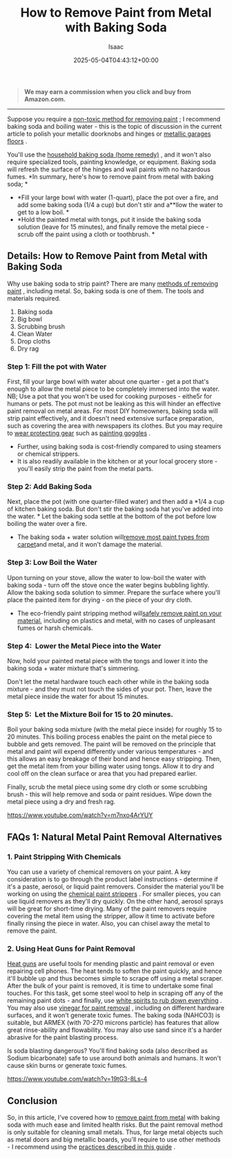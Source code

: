 ﻿---
author: Isaac
layout: post
title: How to Remove Paint from Metal with Baking Soda
date: '2025-05-04T04:43:12+00:00'
categories:
- DIY Paintings
tags: []
slug: /how-to-remove-paint-from-metal-with-baking-soda/
lastmod: 2025-05-07T12:21:27+03:00
---
> **We may earn a commission when you click and buy from Amazon.com.**
>

---
Suppose you require a
[non-toxic method for removing paint](https://pestpolicy.com/how-to-remove-paint-from-metal-door/)
; I recommend baking soda and boiling water - this is the topic of discussion in the current article to polish your metallic doorknobs and hinges or
[metallic garages floors](https://pestpolicy.com/best-paint-for-metal-garage-door/)
.

You'll use the
[household baking soda (home remedy)](https://www.onecrazyhouse.com/40-uses-for-baking-soda/)
, and it won't also require specialized tools, painting knowledge, or equipment. Baking soda will refresh the surface of the hinges and wall paints with no hazardous fumes.
*In summary, here's how to remove paint from metal with baking soda; *
- *Fill your large bowl with water (1-quart), place the pot over a fire, and add some baking soda (1/4 a cup) but don't stir and a**llow the water to get to a low boil. *
- *Hold the painted metal with tongs, put it inside the baking soda solution (leave for 15 minutes), and finally remove the metal piece - scrub off the paint using a cloth or toothbrush. *
## Details: How to Remove Paint from Metal with Baking Soda
Why use baking soda to strip paint? There are many
[methods of removing paint](https://pestpolicy.com/how-to-remove-paint-from-clothes/)
, including metal. So, baking soda is one of them. The tools and materials required.
1. Baking soda
2. Big bowl
3. Scrubbing brush
4. Clean Water
5. Drop cloths
6. Dry rag
### Step 1: Fill the pot with Water
First, fill your large bowl with water about one quarter - get a pot that's enough to allow the metal piece to be completely immersed into the water.
NB; Use a pot that you won't be used for cooking purposes - eithe5r for humans or pets. The pot must not be leaking as this will hinder an effective paint removal on metal areas.
For most DIY homeowners, baking soda will strip paint effectively, and it doesn't need extensive surface preparation, such as covering the area with newspapers its clothes. But you may require to
[wear protecting gear](https://www.osha.gov/personal-protective-equipment)
such as
[painting goggles](https://pestpolicy.com/best-safety-glasses-for-spray-painting/)
.
- Further, using baking soda is cost-friendly compared to using steamers or chemical strippers.
- It is also readily available in the kitchen or at your local grocery store - you'll easily strip the paint from the metal parts.
### Step 2: Add Baking Soda
Next, place the pot (with one quarter-filled water) and then add a
*1/4 a cup of kitchen baking soda. But don't stir the baking soda hat you've added into the water. *
Let the baking soda settle at the bottom of the pot before low boiling the water over a fire.
- The baking soda + water solution will[remove most paint types from carpet](https://pestpolicy.com/how-to-remove-dry-paint-from-carpet/)and metal, and it won't damage the material.
### Step 3: Low Boil the Water
Upon turning on your stove, allow the water to low-boil the water with baking soda - turn off the stove once the water begins bubbling lightly.
Allow the baking soda solution to simmer. Prepare the surface where you'll place the painted item for drying - on the piece of your dry cloth.
- The eco-friendly paint stripping method will[safely remove paint on your material](https://pestpolicy.com/how-to-remove-paint-from-plastic/), including on plastics and metal, with no cases of unpleasant fumes or harsh chemicals.
### Step 4:  Lower the Metal Piece into the Water
Now, hold your painted metal piece with the tongs and lower it into the baking soda + water mixture that's simmering.

Don't let the metal hardware touch each other while in the baking soda mixture - and they must not touch the sides of your pot. Then, leave the metal piece inside the water for about 15 minutes.
### Step 5:  Let the Mixture Boil for 15 to 20 minutes.
Boil your baking soda mixture (with the metal piece inside) for roughly 15 to 20 minutes. This boiling process enables the paint on the metal piece to bubble and gets removed.
The paint will be removed on the principle that metal and paint will expend differently under various temperatures - and this allows an easy breakage of their bond and hence easy stripping.
Then, get the metal item from your billing water using tongs. Allow it to dry and
cool off on the clean surface or area that you had prepared earlier.

Finally, scrub the metal piece using some dry cloth or some scrubbing brush - this will help remove and soda or paint residues. Wipe down the metal piece using a dry and fresh rag.

https://www.youtube.com/watch?v=m7nxo4ArYUY
## FAQs 1: Natural Metal Paint Removal Alternatives
### 1. Paint Stripping With Chemicals
You can use a variety of chemical removers on your paint. A key consideration is to go through the product label instructions - determine if it's a paste, aerosol, or
liquid paint removers.
Consider the material you'll be working on using the
[chemical paint strippers](https://pestpolicy.com/best-paint-strippers/)
. For smaller pieces, you can use liquid removers as they'll dry quickly. On the other hand, aerosol sprays will be great for short-time drying.
Many of the paint removers require covering the metal item using the stripper, allow it time to activate before finally rinsing the piece in water. Also, you can chisel away the metal to remove the paint.
### 2. Using Heat Guns for Paint Removal
[Heat guns](https://pestpolicy.com/best-heat-gun-for-removing-paint/)
are useful tools for mending plastic and paint removal or even repairing cell phones. The heat tends to soften the paint quickly, and hence it'll bubble up and thus becomes simple to scrape off using a metal scraper.
After the bulk of your paint is removed, it is time to undertake some final touches. For this task, get some steel wool to help in scraping off any of the remaining paint dots - and finally, use
[white spirits to rub down everything](https://pestpolicy.com/does-mineral-spirits-remove-paint/)
.
You may also use
[vinegar for paint removal](https://pestpolicy.com/does-vinegar-remove-paint/)
, including on different hardware surfaces, and it won't generate toxic fumes.
The baking soda (NAHCO3) is suitable, but ARMEX (with 70-270 microns particle) has features that allow great rinse-ability and flowability. You may also use sand since it's a harder abrasive for the paint blasting process.

Is soda blasting dangerous? You'll find baking soda (also described as Sodium bicarbonate) safe to use around both animals and humans. It won't cause skin burns or generate toxic fumes.

https://www.youtube.com/watch?v=19tG3-8Ls-4
## Conclusion
So, in this article, I've covered how to
[remove paint from metal](https://pestpolicy.com/how-to-remove-latex-paint-from-metal/)
with baking soda with much ease and limited health risks. But the paint removal method is only suitable for cleaning small metals.
Thus, for large metal objects such as metal doors and big metallic boards, you'll require to use other methods - I recommend using the
[practices described in this guide](https://pestpolicy.com/how-to-remove-paint-from-metal-railing/)
.
